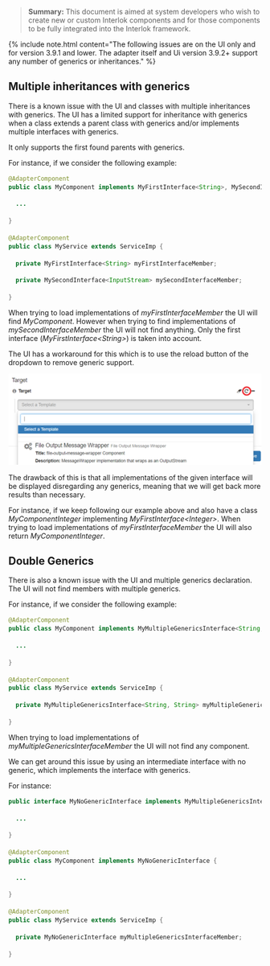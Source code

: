 > **Summary:** This document is aimed at system developers who wish to create new or custom Interlok components and for those components to be fully integrated into the Interlok framework.

{% include note.html content="The following issues are on the UI only and for version 3.9.1 and lower. The adapter itself and Ui version 3.9.2+ support any number of generics or inheritances." %}

## Multiple inheritances with generics

There is a known issue with the UI and classes with multiple inheritances with generics.
The UI has a limited support for inheritance with generics when a class extends a parent class with generics and/or implements multiple interfaces with generics.

It only supports the first found parents with generics.

For instance, if we consider the following example:

```java
@AdapterComponent
public class MyComponent implements MyFirstInterface<String>, MySecondInterface<InputStream> {

  ...
  
}

@AdapterComponent
public class MyService extends ServiceImp {

  private MyFirstInterface<String> myFirstInterfaceMember;
  
  private MySecondInterface<InputStream> mySecondInterfaceMember;
  
}
```

When trying to load implementations of *myFirstInterfaceMember* the UI will find *MyComponent*.
However when trying to find implementations of *mySecondInterfaceMember* the UI will not find anything. Only the first interface (*MyFirstInterface&lt;String&gt;*) is taken into account.

The UI has a workaround for this which is to use the reload button of the dropdown to remove generic support.

![java generics and ui reload button](../../images/developer/developer-ui-java-generics-and-ui-reload-button.png)

The drawback of this is that all implementations of the given interface will be displayed disregarding any generics, meaning that we will get back more results than necessary.

For instance, if we keep following our example above and also have a class *MyComponentInteger* implementing *MyFirstInterface&lt;Integer&gt;*.
When trying to load implementations of *myFirstInterfaceMember* the UI will also return *MyComponentInteger*.

## Double Generics

There is also a known issue with the UI and multiple generics declaration. The UI will not find members with multiple generics.

For instance, if we consider the following example:

```java
@AdapterComponent
public class MyComponent implements MyMultipleGenericsInterface<String, String> {

  ...
  
}

@AdapterComponent
public class MyService extends ServiceImp {

  private MyMultipleGenericsInterface<String, String> myMultipleGenericsInterfaceMember;
    
}
```

When trying to load implementations of *myMultipleGenericsInterfaceMember* the UI will not find any component.

We can get around this issue by using an intermediate interface with no generic, which implements the interface with generics.

For instance:

```java
public interface MyNoGenericInterface implements MyMultipleGenericsInterface<String, String> {

  ...
  
}

@AdapterComponent
public class MyComponent implements MyNoGenericInterface {

  ...
  
}

@AdapterComponent
public class MyService extends ServiceImp {

  private MyNoGenericInterface myMultipleGenericsInterfaceMember;
    
}
```




